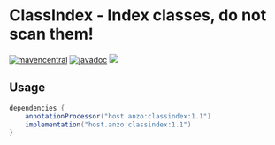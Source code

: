 # ClassIndex - Index classes, do not scan them!

[![mavencentral](https://img.shields.io/maven-central/v/host.anzo/classindex)](https://central.sonatype.com/artifact/host.anzo/classindex)
[![javadoc](https://javadoc.io/badge2/host.anzo/classindex/javadoc.svg?rnd=)](https://javadoc.io/doc/host.anzo/classindex)
![](https://img.shields.io/github/license/AN3Orik/classindex)

## Usage

```groovy
dependencies {
    annotationProcessor("host.anzo:classindex:1.1")
    implementation("host.anzo:classindex:1.1")
}
```
